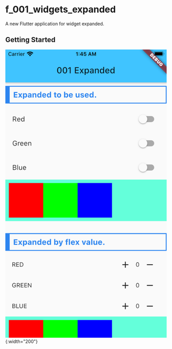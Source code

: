 # f_001_widgets_expanded

A new Flutter application for widget expanded.

## Getting Started

![](doc/image/expanded.png){:width="200"}
